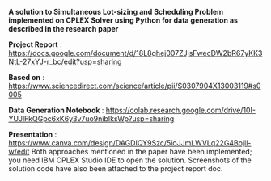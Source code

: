 **A solution to Simultaneous Lot-sizing and Scheduling Problem implemented on CPLEX Solver using Python for data generation as described in the research paper**

**Project Report** : https://docs.google.com/document/d/18L8ghej007ZJjsFwecDW2bR67yKK3NtL-27xYJ-r_bc/edit?usp=sharing

**Based on** : https://www.sciencedirect.com/science/article/pii/S0307904X13003119#s0005

**Data Generation Notebook** : https://colab.research.google.com/drive/10I-YUJlFkQGpc6xK6y3v7uo9nibIksWp?usp=sharing

**Presentation** : https://www.canva.com/design/DAGDIQY9Szc/5ioJJmLWVLq22G4Bojll-w/edit
Both approaches mentioned in the paper have been implemented; you need IBM CPLEX Studio IDE to open the solution. Screenshots of the solution code have also been attached to the project report doc.

